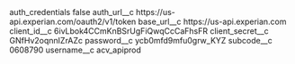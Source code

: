 <?xml version="1.0" encoding="UTF-8"?>
<CustomMetadata xmlns="http://soap.sforce.com/2006/04/metadata" xmlns:xsi="http://www.w3.org/2001/XMLSchema-instance" xmlns:xsd="http://www.w3.org/2001/XMLSchema">
    <label>auth_credentials</label>
    <protected>false</protected>
    <values>
        <field>auth_url__c</field>
        <value xsi:type="xsd:string">https://us-api.experian.com/oauth2/v1/token</value>
    </values>
    <values>
        <field>base_url__c</field>
        <value xsi:type="xsd:string">https://us-api.experian.com</value>
    </values>
    <values>
        <field>client_id__c</field>
        <value xsi:type="xsd:string">6ivLbok4CCmKnBSrUgFiQwqCcCaFhsFR</value>
    </values>
    <values>
        <field>client_secret__c</field>
        <value xsi:type="xsd:string">GNfHv2oqnnIZrAZc</value>
    </values>
    <values>
        <field>password__c</field>
        <value xsi:type="xsd:string">ycb0mfd9mfu0grw_KYZ</value>
    </values>
    <values>
        <field>subcode__c</field>
        <value xsi:type="xsd:string">0608790</value>
    </values>
    <values>
        <field>username__c</field>
        <value xsi:type="xsd:string">acv_apiprod</value>
    </values>
</CustomMetadata>
